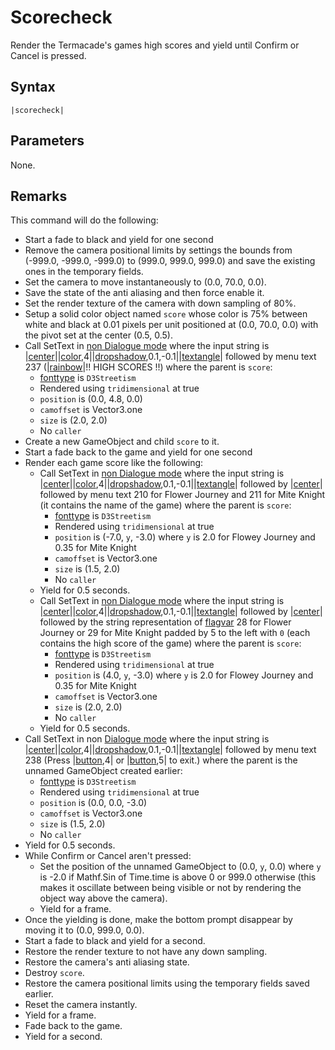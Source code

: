 # Scorecheck

Render the Termacade's games high scores and yield until Confirm or Cancel is pressed.

## Syntax

````
|scorecheck|
````

## Parameters

None.

## Remarks

This command will do the following:

* Start a fade to black and yield for one second
* Remove the camera positional limits by settings the bounds from (-999.0, -999.0, -999.0) to (999.0, 999.0, 999.0) and save the existing ones in the temporary fields.
* Set the camera to move instantaneously to (0.0, 70.0, 0.0).
* Save the state of the anti aliasing and then force enable it.
* Set the render texture of the camera with down sampling of 80%.
* Setup a solid color object named `score` whose color is 75% between white and black at 0.01 pixels per unit positioned at (0.0, 70.0, 0.0) with the pivot set at the center (0.5, 0.5).
* Call SetText in [non Dialogue mode](../Dialogue%20mode.md#non-dialogue-mode) where the input string is |[center](Center.md)\||[color](Color.md),4||[dropshadow](Dropshadow.md),0.1,-0.1||[textangle](Textangle.md)\| followed by menu text 237 (|[rainbow](Rainbow.md)\|!! HIGH SCORES !!) where the parent is `score`:
    * [fonttype](../Notable%20states.md#fonttype) is `D3Streetism`
    * Rendered using `tridimensional` at true
    * `position` is (0.0, 4.8, 0.0)
    * `camoffset` is Vector3.one
    * `size` is (2.0, 2.0)
    * No `caller`
* Create a new GameObject and child `score` to it.
* Start a fade back to the game and yield for one second
* Render each game score like the following:
    * Call SetText in [non Dialogue mode](../Dialogue%20mode.md#non-dialogue-mode) where the input string is |[center](Center.md)\||[color](Color.md),4||[dropshadow](Dropshadow.md),0.1,-0.1||[textangle](Textangle.md)\| followed by |[center](Center.md)\| followed by menu text 210 for Flower Journey and 211 for Mite Knight (it contains the name of the game) where the parent is `score`:
        * [fonttype](../Notable%20states.md#fonttype) is `D3Streetism`
        * Rendered using `tridimensional` at true
        * `position` is (-7.0, `y`, -3.0) where `y` is 2.0 for Flowey Journey and 0.35 for Mite Knight
        * `camoffset` is Vector3.one
        * `size` is (1.5, 2.0)
        * No `caller`
    * Yield for 0.5 seconds.
    * Call SetText in [non Dialogue mode](../Dialogue%20mode.md#non-dialogue-mode) where the input string is |[center](Center.md)\||[color](Color.md),4||[dropshadow](Dropshadow.md),0.1,-0.1||[textangle](Textangle.md)\| followed by |[center](Center.md)\| followed by the string representation of [flagvar](../../Flags%20arrays/flagvar.md) 28 for Flower Journey or 29 for Mite Knight padded by 5 to the left with `0` (each contains the high score of the game) where the parent is `score`:
        * [fonttype](../Notable%20states.md#fonttype) is `D3Streetism`
        * Rendered using `tridimensional` at true
        * `position` is (4.0, `y`, -3.0) where `y` is 2.0 for Flowey Journey and 0.35 for Mite Knight
        * `camoffset` is Vector3.one
        * `size` is (2.0, 2.0)
        * No `caller`
    * Yield for 0.5 seconds.
* Call SetText in non [Dialogue mode](../Dialogue%20mode.md) where the input string is |[center](Center.md)\||[color](Color.md),4||[dropshadow](Dropshadow.md),0.1,-0.1||[textangle](Textangle.md)\| followed by menu text 238 (Press |[button](Button.md),4| or |[button](Button.md),5| to exit.) where the parent is the unnamed GameObject created earlier:
    * [fonttype](../Notable%20states.md#fonttype) is `D3Streetism`
    * Rendered using `tridimensional` at true
    * `position` is (0.0, 0.0, -3.0)
    * `camoffset` is Vector3.one
    * `size` is (1.5, 2.0)
    * No `caller`
* Yield for 0.5 seconds.
* While Confirm or Cancel aren't pressed:
    * Set the position of the unnamed GameObject to (0.0, `y`, 0.0) where `y` is -2.0 if Mathf.Sin of Time.time is above 0 or 999.0 otherwise (this makes it oscillate between being visible or not by rendering the object way above the camera).
    * Yield for a frame.
* Once the yielding is done, make the bottom prompt disappear by moving it to (0.0, 999.0, 0.0).
* Start a fade to black and yield for a second.
* Restore the render texture to not have any down sampling.
* Restore the camera's anti aliasing state.
* Destroy `score`.
* Restore the camera positional limits using the temporary fields saved earlier.
* Reset the camera instantly.
* Yield for a frame.
* Fade back to the game.
* Yield for a second.

